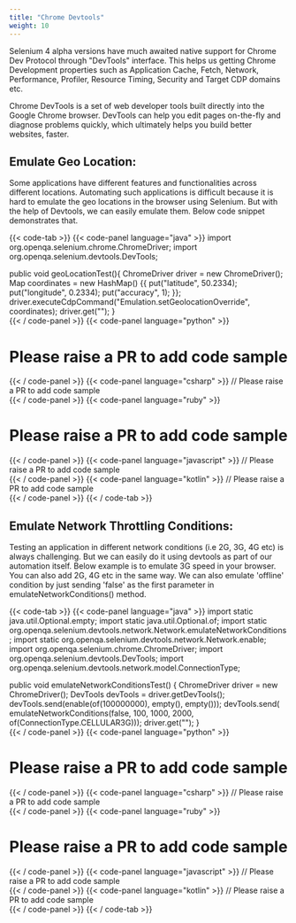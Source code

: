 ```yaml
---
title: "Chrome Devtools"
weight: 10
---
```


Selenium 4 alpha versions have much awaited native support for Chrome Dev Protocol through "DevTools" interface. This helps us getting Chrome Development properties such as Application Cache, Fetch, Network, Performance, Profiler, Resource Timing, Security and Target CDP domains etc.

Chrome DevTools is a set of web developer tools built directly into the Google Chrome browser. DevTools can help you edit pages on-the-fly and diagnose problems quickly, which ultimately helps you build better websites, faster.

## Emulate Geo Location:

Some applications have different features and functionalities across different locations. Automating such applications is difficult because it is hard to emulate the geo locations in the browser using Selenium. But with the help of Devtools, we can easily emulate them. Below code snippet demonstrates that.

{{< code-tab >}}
  {{< code-panel language="java" >}}
import org.openqa.selenium.chrome.ChromeDriver;
import org.openqa.selenium.devtools.DevTools;

public void geoLocationTest(){
  ChromeDriver driver = new ChromeDriver();
  Map coordinates = new HashMap()
  {{
      put("latitude", 50.2334);
      put("longitude", 0.2334);
      put("accuracy", 1);
  }};    
  driver.executeCdpCommand("Emulation.setGeolocationOverride", coordinates);
  driver.get("<your site url>");
}  
  {{< / code-panel >}}
  {{< code-panel language="python" >}}
# Please raise a PR to add code sample
  {{< / code-panel >}}
  {{< code-panel language="csharp" >}}
// Please raise a PR to add code sample  
  {{< / code-panel >}}
  {{< code-panel language="ruby" >}}
# Please raise a PR to add code sample
  {{< / code-panel >}}
  {{< code-panel language="javascript" >}}
// Please raise a PR to add code sample  
  {{< / code-panel >}}
  {{< code-panel language="kotlin" >}}
// Please raise a PR to add code sample  
  {{< / code-panel >}}
{{< / code-tab >}}

## Emulate Network Throttling Conditions:

Testing an application in different network conditions (i.e 2G, 3G, 4G etc) is always challenging. But we can easily do it using devtools as part of our automation itself. Below example is to emulate 3G speed in your browser. You can also add 2G, 4G etc in the same way. We can also emulate 'offline' condition by just sending 'false' as the first parameter in emulateNetworkConditions() method.

{{< code-tab >}}
  {{< code-panel language="java" >}}
import static java.util.Optional.empty;
import static java.util.Optional.of;
import static org.openqa.selenium.devtools.network.Network.emulateNetworkConditions;
import static org.openqa.selenium.devtools.network.Network.enable;
import org.openqa.selenium.chrome.ChromeDriver;
import org.openqa.selenium.devtools.DevTools;
import org.openqa.selenium.devtools.network.model.ConnectionType;

public void emulateNetworkConditionsTest() {
  ChromeDriver driver = new ChromeDriver();
  DevTools devTools = driver.getDevTools();
  devTools.send(enable(of(100000000), empty(), empty()));
  devTools.send(
          emulateNetworkConditions(false,
                  100,
                  1000,
                  2000,
                  of(ConnectionType.CELLULAR3G)));
  driver.get("<your site url>");
}  
  {{< / code-panel >}}
  {{< code-panel language="python" >}}
# Please raise a PR to add code sample
  {{< / code-panel >}}
  {{< code-panel language="csharp" >}}
// Please raise a PR to add code sample  
  {{< / code-panel >}}
  {{< code-panel language="ruby" >}}
# Please raise a PR to add code sample
  {{< / code-panel >}}
  {{< code-panel language="javascript" >}}
// Please raise a PR to add code sample  
  {{< / code-panel >}}
  {{< code-panel language="kotlin" >}}
// Please raise a PR to add code sample  
  {{< / code-panel >}}
{{< / code-tab >}}


